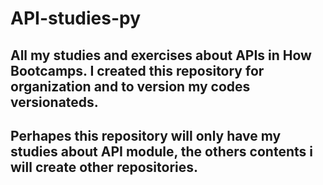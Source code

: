 # API-studies-py
## All my studies and exercises about APIs in How Bootcamps. I created this repository for organization and to version my codes versionateds.
## Perhapes this repository will only have my studies about API module, the others contents i will create other repositories.
